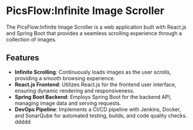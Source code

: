 # PicsFlow:Infinite Image Scroller

The PicsFlow:Infinite Image Scroller is a web application built with React.js and Spring Boot that provides a seamless scrolling experience through a collection of images.

## Features

- **Infinite Scrolling**: Continuously loads images as the user scrolls, providing a smooth browsing experience.
- **React.js Frontend**: Utilizes React.js for the frontend user interface, ensuring dynamic rendering and responsiveness.
- **Spring Boot Backend**: Employs Spring Boot for the backend API, managing image data and serving requests.
- **DevOps Pipeline**: Implements a CI/CD pipeline with Jenkins, Docker, and SonarQube for automated testing, builds, and code quality checks.
ddddd